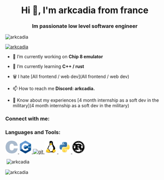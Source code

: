 <h1 align="center">Hi 👋, I'm arkcadia from france</h1>
<h3 align="center">Im passionate low level software engineer</h3>

<p align="left"> <img src="https://komarev.com/ghpvc/?username=arkcadia&label=Profile%20views&color=0e75b6&style=flat" alt="arkcadia" /> </p>

<p align="left"> <a href="https://github.com/ryo-ma/github-profile-trophy"><img src="https://github-profile-trophy.vercel.app/?username=arkcadia" alt="arkcadia" /></a> </p>

- 🔭 I’m currently working on **Chip 8 emulator**

- 🌱 I’m currently learning **C++ / rust**

- 🗑️ I hate [All frontend / web dev](All frontend / web dev)

- 📫 How to reach me **Discord: arkcadia.**

- 📄 Know about my experiences [4 month internship as a soft dev in the military](4 month internship as a soft dev in the military)

<h3 align="left">Connect with me:</h3>
<p align="left">
</p>

<h3 align="left">Languages and Tools:</h3>
<p align="left"> <a href="https://www.cprogramming.com/" target="_blank" rel="noreferrer"> <img src="https://raw.githubusercontent.com/devicons/devicon/master/icons/c/c-original.svg" alt="c" width="40" height="40"/> </a> <a href="https://www.w3schools.com/cpp/" target="_blank" rel="noreferrer"> <img src="https://raw.githubusercontent.com/devicons/devicon/master/icons/cplusplus/cplusplus-original.svg" alt="cplusplus" width="40" height="40"/> </a> <a href="https://git-scm.com/" target="_blank" rel="noreferrer"> <img src="https://www.vectorlogo.zone/logos/git-scm/git-scm-icon.svg" alt="git" width="40" height="40"/> </a> <a href="https://www.linux.org/" target="_blank" rel="noreferrer"> <img src="https://raw.githubusercontent.com/devicons/devicon/master/icons/linux/linux-original.svg" alt="linux" width="40" height="40"/> </a> <a href="https://www.python.org" target="_blank" rel="noreferrer"> <img src="https://raw.githubusercontent.com/devicons/devicon/master/icons/python/python-original.svg" alt="python" width="40" height="40"/> </a> <a href="https://www.rust-lang.org" target="_blank" rel="noreferrer"> <img src="https://raw.githubusercontent.com/devicons/devicon/master/icons/rust/rust-plain.svg" alt="rust" width="40" height="40"/> </a> </p>

<p>&nbsp;<img align="center" src="https://github-readme-stats.vercel.app/api?username=arkcadia&show_icons=true&locale=en" alt="arkcadia" /></p>

<p><img align="center" src="https://github-readme-streak-stats.herokuapp.com/?user=arkcadia&" alt="arkcadia" /></p>

